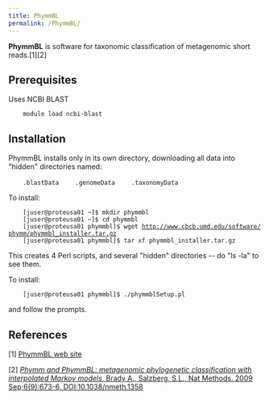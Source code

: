 ```yaml
---
title: PhymmBL
permalink: /PhymmBL/
---
```


**PhymmBL** is software for taxonomic classification of metagenomic
short reads.[1][2]

Prerequisites
-------------

Uses NCBI BLAST

`    module load ncbi-blast`

Installation
------------

PhymmBL installs only in its own directory, downloading all data into
"hidden" directories named:

`    .blastData`
`    .genomeData`
`    .taxonomyData`

To install:

`    [juser@proteusa01 ~]$ mkdir phymmbl`
`    [juser@proteusa01 ~]$ cd phymmbl`
`    [juser@proteusa01 phymmbl]$ wget `[`http://www.cbcb.umd.edu/software/phymm/phymmbl_installer.tar.gz`](http://www.cbcb.umd.edu/software/phymm/phymmbl_installer.tar.gz)
`    [juser@proteusa01 phymmbl]$ tar xf phymmbl_installer.tar.gz`

This creates 4 Perl scripts, and several "hidden" directories -- do "ls
-la" to see them.

To install:

`    [juser@proteusa01 phymmbl]$ ./phymmblSetup.pl`

and follow the prompts.

References
----------

<references/>

[1] [PhymmBL web site](http://www.cbcb.umd.edu/software/phymm/)

[2] [*Phymm and PhymmBL: metagenomic phylogenetic classification with interpolated Markov models*, Brady A., Salzberg, S.L., Nat Methods. 2009 Sep;6(9):673-6, <DOI:10.1038/nmeth.1358>](http://www.ncbi.nlm.nih.gov/pubmed/19648916)